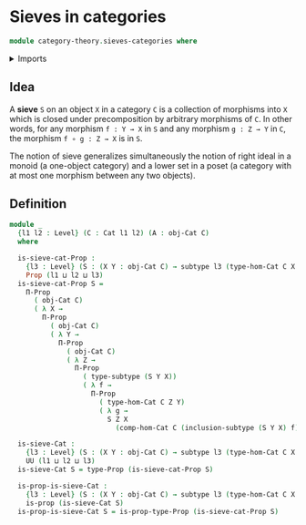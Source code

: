 # Sieves in categories

```agda
module category-theory.sieves-categories where
```

<details><summary>Imports</summary>

```agda
open import category-theory.categories

open import foundation.propositions
open import foundation.subtypes
open import foundation.universe-levels
```

</details>

## Idea

A **sieve** `S` on an object `X` in a category `C` is a collection of morphisms into `X` which is closed under precomposition by arbitrary morphisms of `C`. In other words, for any morphism `f : Y → X` in `S` and any morphism `g : Z → Y` in `C`, the morphism `f ∘ g : Z → X` is in `S`.

The notion of sieve generalizes simultaneously the notion of right ideal in a monoid (a one-object category) and a lower set in a poset (a category with at most one morphism between any two objects).

## Definition

```agda
module _
  {l1 l2 : Level} (C : Cat l1 l2) (A : obj-Cat C)
  where

  is-sieve-cat-Prop :
    {l3 : Level} (S : (X Y : obj-Cat C) → subtype l3 (type-hom-Cat C X Y)) →
    Prop (l1 ⊔ l2 ⊔ l3)
  is-sieve-cat-Prop S =
    Π-Prop
      ( obj-Cat C)
      ( λ X →
        Π-Prop
          ( obj-Cat C)
          ( λ Y →
            Π-Prop
              ( obj-Cat C)
              ( λ Z →
                Π-Prop
                  ( type-subtype (S Y X))
                  ( λ f →
                    Π-Prop
                      ( type-hom-Cat C Z Y)
                      ( λ g →
                        S Z X
                          (comp-hom-Cat C (inclusion-subtype (S Y X) f) g))))))

  is-sieve-Cat :
    {l3 : Level} (S : (X Y : obj-Cat C) → subtype l3 (type-hom-Cat C X Y)) →
    UU (l1 ⊔ l2 ⊔ l3)
  is-sieve-Cat S = type-Prop (is-sieve-cat-Prop S)

  is-prop-is-sieve-Cat :
    {l3 : Level} (S : (X Y : obj-Cat C) → subtype l3 (type-hom-Cat C X Y)) →
    is-prop (is-sieve-Cat S)
  is-prop-is-sieve-Cat S = is-prop-type-Prop (is-sieve-cat-Prop S)
```
